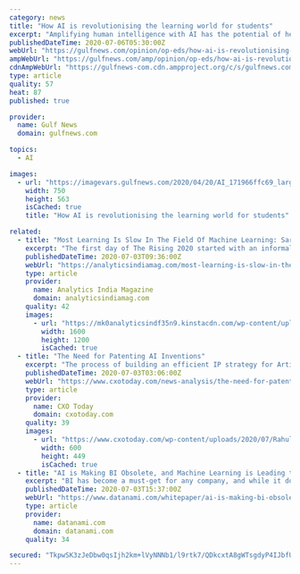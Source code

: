 ```yaml
---
category: news
title: "How AI is revolutionising the learning world for students"
excerpt: "Amplifying human intelligence with AI has the potential of helping civilisation flourish UAE: Here are 5 smart tips to invest when you’re running low on cash and make money! COVID-19: Can I come on a visa-on-arrival for a new job offer in UAE?"
publishedDateTime: 2020-07-06T05:30:00Z
webUrl: "https://gulfnews.com/opinion/op-eds/how-ai-is-revolutionising-the-learning-world-for-students-1.72424849"
ampWebUrl: "https://gulfnews.com/amp/opinion/op-eds/how-ai-is-revolutionising-the-learning-world-for-students-1.72424849"
cdnAmpWebUrl: "https://gulfnews-com.cdn.ampproject.org/c/s/gulfnews.com/amp/opinion/op-eds/how-ai-is-revolutionising-the-learning-world-for-students-1.72424849"
type: article
quality: 57
heat: 87
published: true

provider:
  name: Gulf News
  domain: gulfnews.com

topics:
  - AI

images:
  - url: "https://imagevars.gulfnews.com/2020/04/20/AI_171966ffc69_large.jpg"
    width: 750
    height: 563
    isCached: true
    title: "How AI is revolutionising the learning world for students"

related:
  - title: "Most Learning Is Slow In The Field Of Machine Learning: Sara Hooker, Researcher at Google Brain"
    excerpt: "The first day of The Rising 2020 started with an informal session with Sara Hooker, a researcher at Google Brain where she shared some of her personal reflections on how to navigate in the field of machine learning and why we need to celebrate failures as well as success."
    publishedDateTime: 2020-07-03T09:36:00Z
    webUrl: "https://analyticsindiamag.com/most-learning-is-slow-in-the-field-of-machine-learning-sara-hooker-researcher-at-google-brain/"
    type: article
    provider:
      name: Analytics India Magazine
      domain: analyticsindiamag.com
    quality: 42
    images:
      - url: "https://mk0analyticsindf35n9.kinstacdn.com/wp-content/uploads/2020/07/Sara-Hooker-Researcher-at-Google-Brain-Most-Learning-Is-Slow-In-The-Field-Of-Machine-Learning.jpg"
        width: 1600
        height: 1200
        isCached: true
  - title: "The Need for Patenting AI Inventions"
    excerpt: "The process of building an efficient IP strategy for Artificial Intelligence is also going up in recent years. Patent analytics company Parola Analytics that"
    publishedDateTime: 2020-07-03T03:06:00Z
    webUrl: "https://www.cxotoday.com/news-analysis/the-need-for-patenting-ai-inventions/"
    type: article
    provider:
      name: CXO Today
      domain: cxotoday.com
    quality: 39
    images:
      - url: "https://www.cxotoday.com/wp-content/uploads/2020/07/Rahul-Dev.jpg"
        width: 600
        height: 449
        isCached: true
  - title: "AI is Making BI Obsolete, and Machine Learning is Leading the Way"
    excerpt: "BI has become a must-get for any company, and while it does offer some great value, what are you really getting from it? Although BI is great at"
    publishedDateTime: 2020-07-03T15:37:00Z
    webUrl: "https://www.datanami.com/whitepaper/ai-is-making-bi-obsolete-and-machine-learning-is-leading-the-way/"
    type: article
    provider:
      name: datanami.com
      domain: datanami.com
    quality: 34

secured: "TkpwSK3zJeDbw0qsIjh2km+lVyNNNb1/l9rtk7/QDkcxtA8gWTsgdyP4IJbfUSaq0qJej2zy+OySfpl7m/BgrJFTyNks7QcHwQCs8YS1nQPSJjhUZa9ubVG6Vza8ICAup84cpra08NeKvQLx9wQV6DakTo4L02QMuNobQs3Q2QhaSOqYKc2OPxWhsVp8sbNb2W9XfAGhOLX5pDwp616oNDXW6fbd8rkG15kfWPHsr+Hrlwm7V0amlvnWa4Q4Y74iGbNQeE/VxMZ1BOA9MgSciPRxs/prUD9mnfZKSB+gs/GRw5PBftJuR7opCD/5E+l0vBqrPGB61k03M0px1GLKfA==;tqQ385NoBG9JxfkMd2XGRQ=="
---
```


